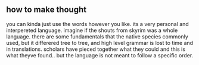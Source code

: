 ## how to make thought

you can kinda just use the words however you like.
its a very personal and interpereted language.
imagine if the shouts from skyrim was a whole language.
there are some fundamentals that the native species
commonly used, but it differered tree to tree, and
high level grammar is lost to time and in translations.
scholars have pieced together what they could and this
is what theyve found.. but the language is not meant to
follow a specific order.

